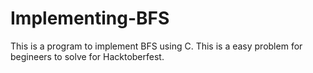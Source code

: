 # Implementing-BFS
This is a program to implement BFS using C.
This is a easy problem for begineers to solve for Hacktoberfest. 
